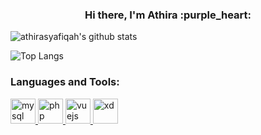 <h3 align="center">Hi there, I'm Athira :purple_heart:</h3>



![athirasyafiqah's github stats](https://github-readme-stats.vercel.app/api?username=athirasyafiqah&count_private=true&show_icons=true&&theme=graywhite&include_all_commits=true)  

![Top Langs](https://github-readme-stats.vercel.app/api/top-langs/?username=athirasyafiqah&theme=graywhite&layout=compact)


<h3 align="left">Languages and Tools:</h3>
<p align="left"> <a href="https://www.mysql.com/" target="_blank"> <img src="https://devicons.github.io/devicon/devicon.git/icons/mysql/mysql-original-wordmark.svg" alt="mysql" width="40" height="40"/> </a> <a href="https://www.php.net" target="_blank"> <img src="https://devicons.github.io/devicon/devicon.git/icons/php/php-original.svg" alt="php" width="40" height="40"/> </a> <a href="https://vuejs.org/" target="_blank"> <img src="https://devicons.github.io/devicon/devicon.git/icons/vuejs/vuejs-original-wordmark.svg" alt="vuejs" width="40" height="40"/> </a> <a href="https://www.adobe.com/products/xd.html" target="_blank"> <img src="https://cdn.worldvectorlogo.com/logos/adobe-xd.svg" alt="xd" width="40" height="40"/> </a> </p>
